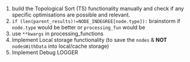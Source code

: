 1. build the Topological Sort (TS) functionality manually and check if any specific optimisations are possible and relevant.
2. `if (len(parent_results)!=NODE_INDEGREE[node.type]):` brainstorm if `node.type` would be better or `processing_fun` would be
3. use `**kwargs` in processing_functions
4. Implement Local storage functionality (to save the `nodes` & **NOT** `nodesWithData` into local/cache storage)
5. Implement Debug LOGGER